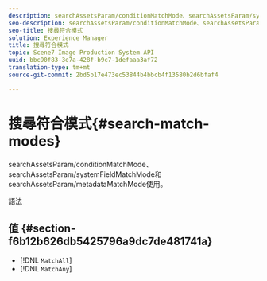 ```yaml
---
description: searchAssetsParam/conditionMatchMode、searchAssetsParam/systemFieldMatchMode和searchAssetsParam/metadataMatchMode使用。
seo-description: searchAssetsParam/conditionMatchMode、searchAssetsParam/systemFieldMatchMode和searchAssetsParam/metadataMatchMode使用。
seo-title: 搜尋符合模式
solution: Experience Manager
title: 搜尋符合模式
topic: Scene7 Image Production System API
uuid: bbc90f83-3e7a-428f-b9c7-1defaaa3af72
translation-type: tm+mt
source-git-commit: 2bd5b17e473ec53844b4bbcb4f13580b2d6bfaf4

---
```



# 搜尋符合模式{#search-match-modes}

searchAssetsParam/conditionMatchMode、searchAssetsParam/systemFieldMatchMode和searchAssetsParam/metadataMatchMode使用。

語法

## 值 {#section-f6b12b626db5425796a9dc7de481741a}

* [!DNL `MatchAll`]
* [!DNL `MatchAny`]

